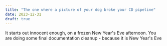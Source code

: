 ```yaml
---
title: "The one where a picture of your dog broke your CD pipeline"
date: 2023-12-31
draft: true
---
```

It starts out innocent enough, on a frozen New Year's Eve afternoon. You are doing some final documentation cleanup - because it is New Year's Eve
<!--stackedit_data:
eyJoaXN0b3J5IjpbMTc2NTM4NzM4MywxMDgwMzQ2ODMxXX0=
-->